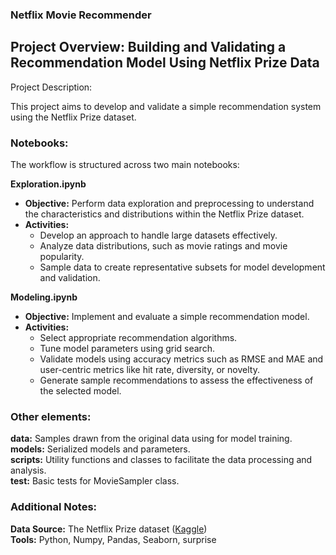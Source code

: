 ### Netflix Movie Recommender 
## Project Overview: Building and Validating a Recommendation Model Using Netflix Prize Data
Project Description:

This project aims to develop and validate a simple recommendation system using the Netflix Prize dataset. 

### Notebooks: 
The workflow is structured across two main notebooks:

**Exploration.ipynb**
- **Objective:** Perform data exploration and preprocessing to understand the characteristics and distributions within the Netflix Prize dataset.
- **Activities:**
  * Develop an approach to handle large datasets effectively.
  * Analyze data distributions, such as movie ratings and movie popularity.
  * Sample data to create representative subsets for model development and validation.

**Modeling.ipynb**
- **Objective:** Implement and evaluate a simple recommendation model.
- **Activities:**
  * Select appropriate recommendation algorithms.
  * Tune model parameters using grid search.
  * Validate models using accuracy metrics such as RMSE and MAE and user-centric metrics like hit rate, diversity, or novelty.
  * Generate sample recommendations to assess the effectiveness of the selected model.

### Other elements: 

**data:** Samples drawn from the original data using for model training. \
**models:** Serialized models and parameters. \
**scripts:** Utility functions and classes to facilitate the data processing and analysis. \
**test:** Basic tests for MovieSampler class. 

### Additional Notes: 

**Data Source:** The Netflix Prize dataset ([Kaggle](https://www.kaggle.com/datasets/evanschreiner/netflix-movie-ratings?select=Netflix_User_Ratings.csv)) \
**Tools:** Python, Numpy, Pandas, Seaborn, surprise